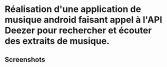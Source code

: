 # Réalisation d'une application de musique android faisant appel à l'API Deezer pour rechercher et écouter des extraits de musique.

## Screenshots
